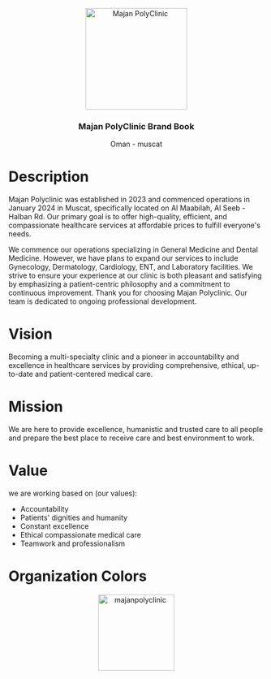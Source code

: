 <p align="center">
  <p align="center">
    <a href="https://majanpolyclinic.com">
    <img src="https://github.com/majanpolyclinic/.github/assets/6504337/bbf515c2-fac3-40a2-b385-092a2ecf6743" height="200" alt="Majan PolyClinic" />
    </a> 
 </p>
  <h3 align="center">
    Majan PolyClinic Brand Book
  </h3>
  <p align="center">
   Oman - muscat
  </p>
</p>

# Description
Majan Polyclinic was established in 2023 and commenced operations in January 2024 in Muscat, specifically located on Al Maabilah, Al Seeb - Halban Rd. Our primary goal is to offer high-quality, efficient, and compassionate healthcare services at affordable prices to fulfill everyone's needs.

We commence our operations specializing in General Medicine and Dental Medicine. However, we have plans to expand our services to include Gynecology, Dermatology, Cardiology, ENT, and Laboratory facilities. We strive to ensure your experience at our clinic is both pleasant and satisfying by emphasizing a patient-centric philosophy and a commitment to continuous improvement. Thank you for choosing Majan Polyclinic. Our team is dedicated to ongoing professional development.


# Vision
Becoming a multi-specialty clinic and a pioneer in accountability and excellence in healthcare services by providing comprehensive, ethical, up-to-date and patient-centered medical care.

# Mission
We are here to provide excellence, humanistic and trusted care to all people and prepare the best place to receive care and best environment to work.

# Value
we are working based on (our values):

- Accountability
- Patients' dignities and humanity
- Constant excellence
- Ethical compassionate medical care
- Teamwork and professionalism

# Organization Colors
  <p align="center">
    <a href="https://majanpolyclinic.com">
    <img src="https://github.com/majanpolyclinic/brandbook/assets/6504337/411076bd-fc4e-4b5b-b0ac-8041c822f949" height="150" alt="majanpolyclinic" />      
    </a> 
  </p>
 
